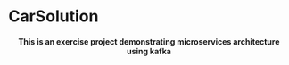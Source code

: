# CarSolution

<table>
<h4 align="center">
  This is an exercise project demonstrating microservices architecture using kafka  
 </h4> 
</table>

